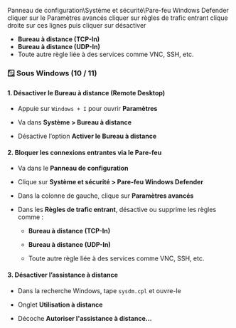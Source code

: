 Panneau de configuration\Système et sécurité\Pare-feu Windows Defender 
cliquer sur le Paramètres avancés
cliquer sur règles de trafic entrant
clique droite sur ces lignes puis cliquer sur désactiver
- **Bureau à distance (TCP-In)**
- **Bureau à distance (UDP-In)**
- Toute autre règle liée à des services comme VNC, SSH, etc.

### 🪟 **Sous Windows (10 / 11)**

#### 1. **Désactiver le Bureau à distance (Remote Desktop)**

- Appuie sur `Windows + I` pour ouvrir **Paramètres**
    
- Va dans **Système > Bureau à distance**
    
- Désactive l’option **Activer le Bureau à distance**
    

#### 2. **Bloquer les connexions entrantes via le Pare-feu**

- Va dans le **Panneau de configuration**
    
- Clique sur **Système et sécurité > Pare-feu Windows Defender**
    
- Dans la colonne de gauche, clique sur **Paramètres avancés**
    
- Dans les **Règles de trafic entrant**, désactive ou supprime les règles comme :
    
    - **Bureau à distance (TCP-In)**
        
    - **Bureau à distance (UDP-In)**
        
    - Toute autre règle liée à des services comme VNC, SSH, etc.
        

#### 3. **Désactiver l’assistance à distance**

- Dans la recherche Windows, tape `sysdm.cpl` et ouvre-le
    
- Onglet **Utilisation à distance**
    
- Décoche **Autoriser l'assistance à distance...**